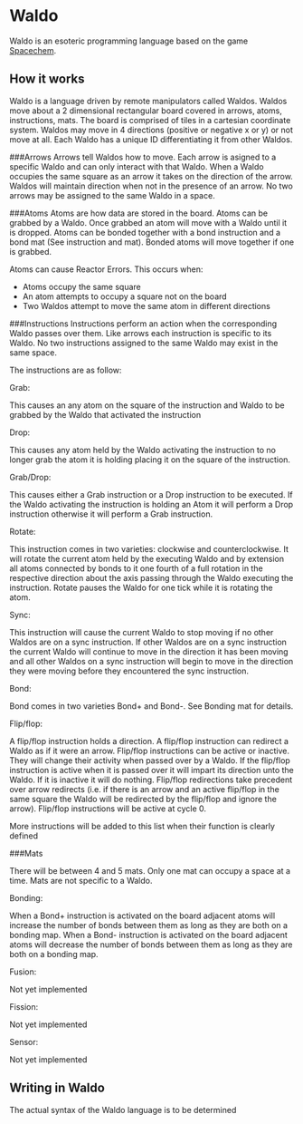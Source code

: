 # Waldo
Waldo is an esoteric programming language based on the game [Spacechem](http://www.zachtronics.com/spacechem/).

How it works
------------

Waldo is a language driven by remote manipulators called Waldos.  Waldos move about a 2 dimensional rectangular board covered in arrows, atoms, instructions, mats.  The board is comprised of tiles in a cartesian coordinate system.  Waldos may move in 4 directions (positive or negative x or y) or not move at all.  Each Waldo has a unique ID differentiating it from other Waldos. 

###Arrows
Arrows tell Waldos how to move.  Each arrow is asigned to a specific Waldo and can only interact with that Waldo.  When a Waldo occupies the same square as an arrow it takes on the direction of the arrow.  Waldos will maintain direction when not in the presence of an arrow.  No two arrows may be assigned to the same Waldo in a space.

###Atoms
Atoms are how data are stored in the board.  Atoms can be grabbed by a Waldo. Once grabbed an atom will move with a Waldo until it is dropped.  Atoms can be bonded together with a bond instruction and a bond mat (See instruction and mat).  Bonded atoms will move together if one is grabbed.


Atoms can cause Reactor Errors.  This occurs when:

 * Atoms occupy the same square
 * An atom attempts to occupy a square not on the board
 * Two Waldos attempt to move the same atom in different directions

###Instructions
Instructions perform an action when the corresponding Waldo passes over them.  Like arrows each instruction is specific to its Waldo.   No two instructions assigned to the same Waldo may exist in the same space.


The instructions are as follow:


Grab:


This causes an any atom on the square of the instruction and Waldo to be grabbed by the Waldo that activated the instruction


Drop:


This causes any atom held by the Waldo activating the instruction to no longer grab the atom it is holding placing it on the square of the instruction.


Grab/Drop:


This causes either a Grab instruction or a Drop instruction to be executed.  If the Waldo activating the instruction is holding an Atom it will perform a Drop instruction otherwise it will perform a Grab instruction.


Rotate:


This instruction comes in two varieties: clockwise and counterclockwise.  It will rotate the current atom held by the executing Waldo and by extension all atoms connected by bonds to it one fourth of a full rotation in the respective direction about the axis passing through the Waldo executing the instruction.  Rotate pauses the Waldo for one tick while it is rotating the atom.


Sync:


This instruction will cause the current Waldo to stop moving if no other Waldos are on a sync instruction.  If other Waldos are on a sync instruction the current Waldo will continue to move in the direction it has been moving and all other Waldos on a sync instruction will begin to move in the direction they were moving before they encountered the sync instruction.


Bond:


Bond comes in two varieties Bond+ and Bond-.  See Bonding mat for details.


Flip/flop:


A flip/flop instruction holds a direction. A flip/flop instruction can redirect a Waldo as if it were an arrow.  Flip/flop instructions can be active or inactive.  They will change their activity when passed over by a Waldo.  If the flip/flop instruction is active when it is passed over it will impart its direction unto the Waldo. If it is inactive it will do nothing.  Flip/flop redirections take precedent over arrow redirects (i.e. if there is an arrow and an active flip/flop in the same square the Waldo will be redirected by the flip/flop and ignore the arrow).  Flip/flop instructions will be active at cycle 0.


More instructions will be added to this list when their function is clearly defined

###Mats

There will be between 4 and 5 mats.  Only one mat can occupy a space at a time. Mats are not specific to a Waldo.


Bonding:


When a Bond+ instruction is activated on the board adjacent atoms will increase the number of bonds between them as long as they are both on a bonding map.
When a Bond- instruction is activated on the board adjacent atoms will decrease the number of bonds between them as long as they are both on a bonding map.


Fusion:


Not yet implemented


Fission:


Not yet implemented


Sensor:


Not yet implemented



Writing in Waldo
----------------

The actual syntax of the Waldo language is to be determined
